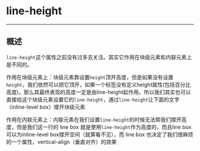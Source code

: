 # line-height

---

## 概述

`line-height`这个属性之前没有过多去关注。其实它作用在块级元素和内联元素上是不同的。

作用在块级元素上：块级元素靠设置`height`顶开高度，但是如果没有设置`height`，我们依然可以把它顶开，如果一个标签没有定义height属性(包括百分比高度)，那么其最终表现的高度一定是由line-height起作用。所以我们其实也可以直接给这个块级元素设置它的`line-height`，通过`line-height`让下面的文字（inline-level box）撑开块级元素

作用在内联元素上：内联元素在我们设置`line-height`的时候无法帮我们撑开高度，但是我们这一行的 line box 就是使用`line-height`作为高度的，而且line box可以为inline-level box撑开空间（就算看不见），而 line box 也决定了我们很麻烦的一个属性，vertical-align（垂直对齐）的效果
